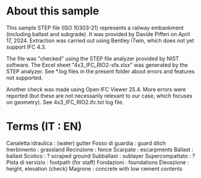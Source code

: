 # About this sample

This sample STEP file (ISO 10303-21) represents a railway embankment (including ballast and subgrade). It was provided by Davide Pifferi on April 17, 2024. Extraction was carried out using Bentley iTwin, which does not yet support IFC 4.3.  

The file was "checked" using the STEP file analyzer provided by NIST software. The Excel sheet "4x3_IFC_RIO2-sfa.xlsx" was generated by the STEP analyzer.
See *.log files in the present folder about errors and features not supported.

Another check was made using Open IFC Viewer 25.4. More errors were reported (but these are not necessarily relevant to our case, which focuses on geometry).
See 4x3_IFC_RIO2.ifc.txt log file.

# Terms (IT : EN)

Canaletta idraulica : (water) gutter
Fosso di guardia : guard ditch
Inerbimento : grassland
Recinzione : fence
Scarpate : escarpments
Ballast : ballast
Scotico : ? scraped ground
Subballast : sublayer
Supercompattato : ?
Pista di servizio : footpath (for staff)
Fondazioni : foundations
Elevazione : height, elevation (check)
Magrone : concrete with low cement contents